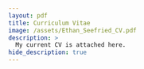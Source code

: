 ```yaml
---
layout: pdf
title: Curriculum Vitae
image: /assets/Ethan_Seefried_CV.pdf
description: >
  My current CV is attached here.
hide_description: true
---
```

